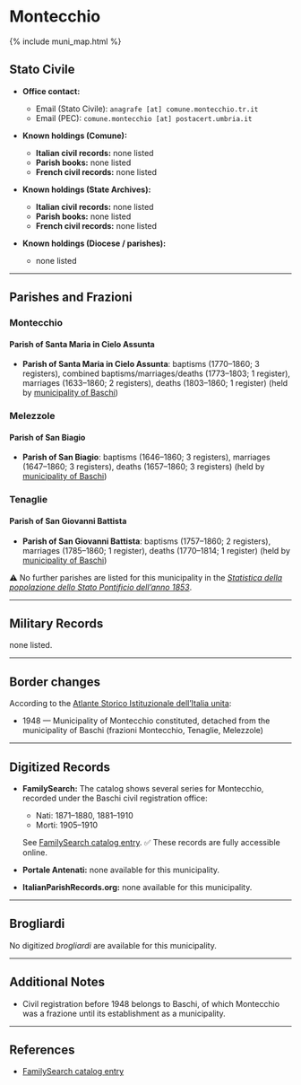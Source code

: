 # Montecchio

{% include muni_map.html %}

## Stato Civile

* **Office contact:**

  * Email (Stato Civile): `anagrafe [at] comune.montecchio.tr.it`
  * Email (PEC): `comune.montecchio [at] postacert.umbria.it`

* **Known holdings (Comune):**

  * **Italian civil records:** none listed
  * **Parish books:** none listed
  * **French civil records:** none listed

* **Known holdings (State Archives):**

  * **Italian civil records:** none listed
  * **Parish books:** none listed
  * **French civil records:** none listed

* **Known holdings (Diocese / parishes):**

  * none listed

---

## Parishes and Frazioni

### Montecchio

#### Parish of Santa Maria in Cielo Assunta

* **Parish of Santa Maria in Cielo Assunta**: baptisms (1770–1860; 3 registers), combined baptisms/marriages/deaths (1773–1803; 1 register), marriages (1633–1860; 2 registers), deaths (1803–1860; 1 register) (held by [municipality of Baschi](https://siusa-archivi.cultura.gov.it/cgi-bin/siusa/pagina.pl?TipoPag=comparc&Chiave=303041))

### Melezzole

#### Parish of San Biagio

* **Parish of San Biagio**: baptisms (1646–1860; 3 registers), marriages (1647–1860; 3 registers), deaths (1657–1860; 3 registers) (held by [municipality of Baschi](https://siusa-archivi.cultura.gov.it/cgi-bin/siusa/pagina.pl?TipoPag=comparc&Chiave=303041))

### Tenaglie

#### Parish of San Giovanni Battista

* **Parish of San Giovanni Battista**: baptisms (1757–1860; 2 registers), marriages (1785–1860; 1 register), deaths (1770–1814; 1 register) (held by [municipality of Baschi](https://siusa-archivi.cultura.gov.it/cgi-bin/siusa/pagina.pl?TipoPag=comparc&Chiave=303041))

⚠️ No further parishes are listed for this municipality in the *[Statistica della popolazione dello Stato Pontificio dell’anno 1853](https://www.google.it/books/edition/Statistics_della_popolazione_dello_Stato/v6dCAQAAMAAJ)*.

---

## Military Records

none listed.

---

## Border changes

According to the [Atlante Storico Istituzionale dell’Italia unita](http://dati.san.beniculturali.it/asi/local/detail.html?UA05147):

* 1948 — Municipality of Montecchio constituted, detached from the municipality of Baschi (frazioni Montecchio, Tenaglie, Melezzole)

---

## Digitized Records

* **FamilySearch:** The catalog shows several series for Montecchio, recorded under the Baschi civil registration office:

  * Nati: 1871–1880, 1881–1910
  * Morti: 1905–1910

  See [FamilySearch catalog entry](https://www.familysearch.org/en/search/catalog/652706).
  ✅ These records are fully accessible online.

* **Portale Antenati:** none available for this municipality.

* **ItalianParishRecords.org:** none available for this municipality.

---

## Brogliardi

No digitized *brogliardi* are available for this municipality.

---

## Additional Notes

* Civil registration before 1948 belongs to Baschi, of which Montecchio was a frazione until its establishment as a municipality.

---

## References

* [FamilySearch catalog entry](https://www.familysearch.org/en/search/catalog/652706)
